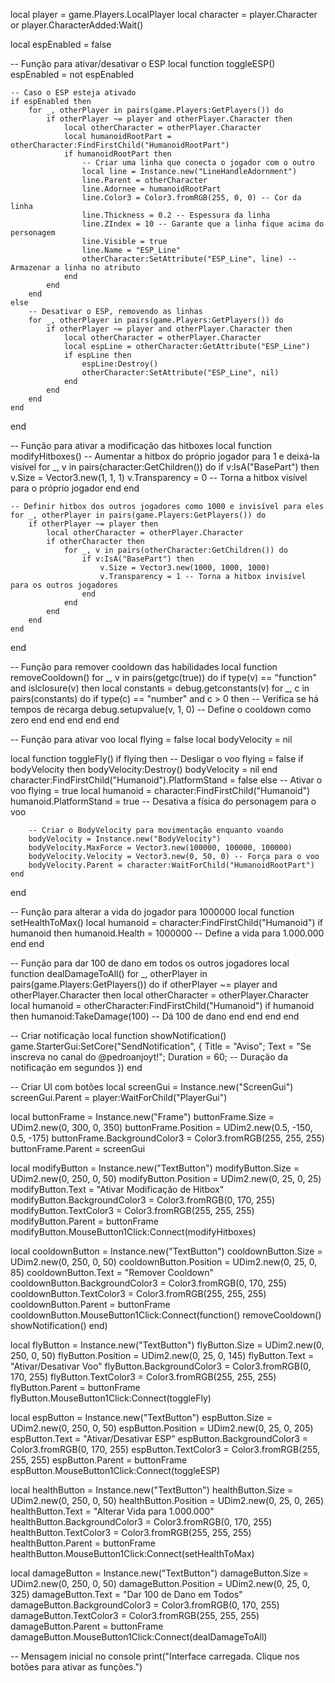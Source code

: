 local player = game.Players.LocalPlayer
local character = player.Character or player.CharacterAdded:Wait()

local espEnabled = false

-- Função para ativar/desativar o ESP
local function toggleESP()
    espEnabled = not espEnabled

    -- Caso o ESP esteja ativado
    if espEnabled then
        for _, otherPlayer in pairs(game.Players:GetPlayers()) do
            if otherPlayer ~= player and otherPlayer.Character then
                local otherCharacter = otherPlayer.Character
                local humanoidRootPart = otherCharacter:FindFirstChild("HumanoidRootPart")
                if humanoidRootPart then
                    -- Criar uma linha que conecta o jogador com o outro
                    local line = Instance.new("LineHandleAdornment")
                    line.Parent = otherCharacter
                    line.Adornee = humanoidRootPart
                    line.Color3 = Color3.fromRGB(255, 0, 0) -- Cor da linha
                    line.Thickness = 0.2 -- Espessura da linha
                    line.ZIndex = 10 -- Garante que a linha fique acima do personagem
                    line.Visible = true
                    line.Name = "ESP_Line"
                    otherCharacter:SetAttribute("ESP_Line", line) -- Armazenar a linha no atributo
                end
            end
        end
    else
        -- Desativar o ESP, removendo as linhas
        for _, otherPlayer in pairs(game.Players:GetPlayers()) do
            if otherPlayer ~= player and otherPlayer.Character then
                local otherCharacter = otherPlayer.Character
                local espLine = otherCharacter:GetAttribute("ESP_Line")
                if espLine then
                    espLine:Destroy()
                    otherCharacter:SetAttribute("ESP_Line", nil)
                end
            end
        end
    end
end

-- Função para ativar a modificação das hitboxes
local function modifyHitboxes()
    -- Aumentar a hitbox do próprio jogador para 1 e deixá-la visível
    for _, v in pairs(character:GetChildren()) do
        if v:IsA("BasePart") then
            v.Size = Vector3.new(1, 1, 1)
            v.Transparency = 0 -- Torna a hitbox visível para o próprio jogador
        end
    end

    -- Definir hitbox dos outros jogadores como 1000 e invisível para eles
    for _, otherPlayer in pairs(game.Players:GetPlayers()) do
        if otherPlayer ~= player then
            local otherCharacter = otherPlayer.Character
            if otherCharacter then
                for _, v in pairs(otherCharacter:GetChildren()) do
                    if v:IsA("BasePart") then
                        v.Size = Vector3.new(1000, 1000, 1000)
                        v.Transparency = 1 -- Torna a hitbox invisível para os outros jogadores
                    end
                end
            end
        end
    end
end

-- Função para remover cooldown das habilidades
local function removeCooldown()
    for _, v in pairs(getgc(true)) do
        if type(v) == "function" and islclosure(v) then
            local constants = debug.getconstants(v)
            for _, c in pairs(constants) do
                if type(c) == "number" and c > 0 then -- Verifica se há tempos de recarga
                    debug.setupvalue(v, 1, 0) -- Define o cooldown como zero
                end
            end
        end
    end
end

-- Função para ativar voo
local flying = false
local bodyVelocity = nil

local function toggleFly()
    if flying then
        -- Desligar o voo
        flying = false
        if bodyVelocity then
            bodyVelocity:Destroy()
            bodyVelocity = nil
        end
        character:FindFirstChild("Humanoid").PlatformStand = false
    else
        -- Ativar o voo
        flying = true
        local humanoid = character:FindFirstChild("Humanoid")
        humanoid.PlatformStand = true -- Desativa a física do personagem para o voo

        -- Criar o BodyVelocity para movimentação enquanto voando
        bodyVelocity = Instance.new("BodyVelocity")
        bodyVelocity.MaxForce = Vector3.new(100000, 100000, 100000)
        bodyVelocity.Velocity = Vector3.new(0, 50, 0) -- Força para o voo
        bodyVelocity.Parent = character:WaitForChild("HumanoidRootPart")
    end
end

-- Função para alterar a vida do jogador para 1000000
local function setHealthToMax()
    local humanoid = character:FindFirstChild("Humanoid")
    if humanoid then
        humanoid.Health = 1000000 -- Define a vida para 1.000.000
    end
end

-- Função para dar 100 de dano em todos os outros jogadores
local function dealDamageToAll()
    for _, otherPlayer in pairs(game.Players:GetPlayers()) do
        if otherPlayer ~= player and otherPlayer.Character then
            local otherCharacter = otherPlayer.Character
            local humanoid = otherCharacter:FindFirstChild("Humanoid")
            if humanoid then
                humanoid:TakeDamage(100) -- Dá 100 de dano
            end
        end
    end
end

-- Criar notificação
local function showNotification()
    game.StarterGui:SetCore("SendNotification", {
        Title = "Aviso";
        Text = "Se inscreva no canal do @pedroanjoyt!";
        Duration = 60; -- Duração da notificação em segundos
    })
end

-- Criar UI com botões
local screenGui = Instance.new("ScreenGui")
screenGui.Parent = player:WaitForChild("PlayerGui")

local buttonFrame = Instance.new("Frame")
buttonFrame.Size = UDim2.new(0, 300, 0, 350)
buttonFrame.Position = UDim2.new(0.5, -150, 0.5, -175)
buttonFrame.BackgroundColor3 = Color3.fromRGB(255, 255, 255)
buttonFrame.Parent = screenGui

local modifyButton = Instance.new("TextButton")
modifyButton.Size = UDim2.new(0, 250, 0, 50)
modifyButton.Position = UDim2.new(0, 25, 0, 25)
modifyButton.Text = "Ativar Modificação de Hitbox"
modifyButton.BackgroundColor3 = Color3.fromRGB(0, 170, 255)
modifyButton.TextColor3 = Color3.fromRGB(255, 255, 255)
modifyButton.Parent = buttonFrame
modifyButton.MouseButton1Click:Connect(modifyHitboxes)

local cooldownButton = Instance.new("TextButton")
cooldownButton.Size = UDim2.new(0, 250, 0, 50)
cooldownButton.Position = UDim2.new(0, 25, 0, 85)
cooldownButton.Text = "Remover Cooldown"
cooldownButton.BackgroundColor3 = Color3.fromRGB(0, 170, 255)
cooldownButton.TextColor3 = Color3.fromRGB(255, 255, 255)
cooldownButton.Parent = buttonFrame
cooldownButton.MouseButton1Click:Connect(function()
    removeCooldown()
    showNotification()
end)

local flyButton = Instance.new("TextButton")
flyButton.Size = UDim2.new(0, 250, 0, 50)
flyButton.Position = UDim2.new(0, 25, 0, 145)
flyButton.Text = "Ativar/Desativar Voo"
flyButton.BackgroundColor3 = Color3.fromRGB(0, 170, 255)
flyButton.TextColor3 = Color3.fromRGB(255, 255, 255)
flyButton.Parent = buttonFrame
flyButton.MouseButton1Click:Connect(toggleFly)

local espButton = Instance.new("TextButton")
espButton.Size = UDim2.new(0, 250, 0, 50)
espButton.Position = UDim2.new(0, 25, 0, 205)
espButton.Text = "Ativar/Desativar ESP"
espButton.BackgroundColor3 = Color3.fromRGB(0, 170, 255)
espButton.TextColor3 = Color3.fromRGB(255, 255, 255)
espButton.Parent = buttonFrame
espButton.MouseButton1Click:Connect(toggleESP)

local healthButton = Instance.new("TextButton")
healthButton.Size = UDim2.new(0, 250, 0, 50)
healthButton.Position = UDim2.new(0, 25, 0, 265)
healthButton.Text = "Alterar Vida para 1.000.000"
healthButton.BackgroundColor3 = Color3.fromRGB(0, 170, 255)
healthButton.TextColor3 = Color3.fromRGB(255, 255, 255)
healthButton.Parent = buttonFrame
healthButton.MouseButton1Click:Connect(setHealthToMax)

local damageButton = Instance.new("TextButton")
damageButton.Size = UDim2.new(0, 250, 0, 50)
damageButton.Position = UDim2.new(0, 25, 0, 325)
damageButton.Text = "Dar 100 de Dano em Todos"
damageButton.BackgroundColor3 = Color3.fromRGB(0, 170, 255)
damageButton.TextColor3 = Color3.fromRGB(255, 255, 255)
damageButton.Parent = buttonFrame
damageButton.MouseButton1Click:Connect(dealDamageToAll)

-- Mensagem inicial no console
print("Interface carregada. Clique nos botões para ativar as funções.")
